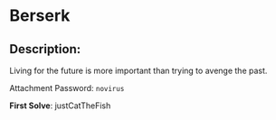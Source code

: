 # Berserk

## Description: 

Living for the future is more important than trying to avenge the past.

Attachment Password: `novirus`

**First Solve**: justCatTheFish